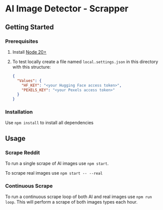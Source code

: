 # AI Image Detector - Scrapper

## Getting Started

### Prerequisites

1. Install [Node 20+](https://nodejs.org/en/download/)

1. To test locally create a file named `local.settings.json` in this directory with this structure:

    ```json
    {
      "Values": {
        "HF_KEY": "<your Hugging Face access token>",
        "PEXELS_KEY": "<your Pexels access token>"
      }
    }
    ```

### Installation

Use `npm install` to install all dependencies

## Usage

### Scrape Reddit

To run a single scrape of AI images use `npm start`.

To scrape real images use `npm start -- --real`

### Continuous Scrape

To run a continuous scrape loop of both AI and real images use `npm run loop`. This will perform a scrape of both images types each hour.

